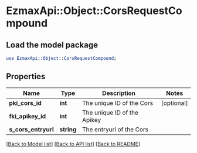 # EzmaxApi::Object::CorsRequestCompound

## Load the model package
```perl
use EzmaxApi::Object::CorsRequestCompound;
```

## Properties
Name | Type | Description | Notes
------------ | ------------- | ------------- | -------------
**pki_cors_id** | **int** | The unique ID of the Cors | [optional] 
**fki_apikey_id** | **int** | The unique ID of the Apikey | 
**s_cors_entryurl** | **string** | The entryurl of the Cors | 

[[Back to Model list]](../README.md#documentation-for-models) [[Back to API list]](../README.md#documentation-for-api-endpoints) [[Back to README]](../README.md)


